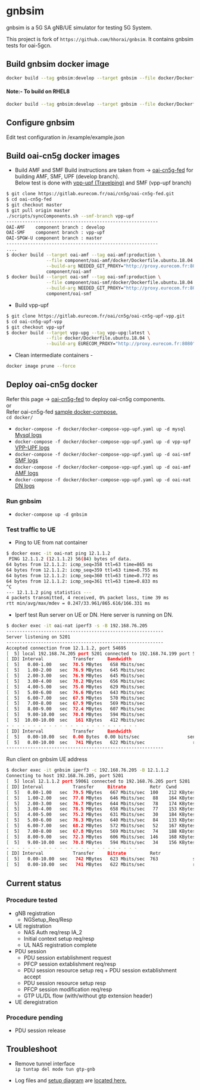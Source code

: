 # gnbsim

gnbsim is a 5G SA gNB/UE simulator for testing 5G System.

This project is fork of `https://github.com/hhorai/gnbsim`.
It contains gnbsim tests for oai-5gcn.

## Build gnbsim docker image
```bash
docker build --tag gnbsim:develop --target gnbsim --file docker/Dockerfile.ubuntu.18.04 .
```
  #### Note:- To build on RHEL8
```bash
docker build --tag gnbsim:develop --target gnbsim --file docker/Dockerfile.gnbsim.rhel8 .
```
## Configure gnbsim

Edit test configuration in /example/example.json

## Build oai-cn5g docker images
* Build AMF and SMF
Build instructions are taken from -> [oai-cn5g-fed](https://gitlab.eurecom.fr/oai/cn5g/oai-cn5g-fed/-/blob/master/docs/BUILD_IMAGES.md) for building AMF, SMF, UPF (develop branch). <br/>
Below test is done with [vpp-upf (Travelping)](https://gitlab.eurecom.fr/oai/cn5g/oai-cn5g-upf-vpp/-/blob/vpp-upf/docs/BUILD_IMAGE.md) and SMF (vpp-upf branch)

```bash
$ git clone https://gitlab.eurecom.fr/oai/cn5g/oai-cn5g-fed.git
$ cd oai-cn5g-fed
$ git checkout master
$ git pull origin master
./scripts/syncComponents.sh --smf-branch vpp-upf
---------------------------------------------------------
OAI-AMF    component branch : develop
OAI-SMF    component branch : vpp-upf
OAI-SPGW-U component branch : master
---------------------------------------------------------
....
$ docker build --target oai-amf --tag oai-amf:production \
               --file component/oai-amf/docker/Dockerfile.ubuntu.18.04 \
               --build-arg NEEDED_GIT_PROXY="http://proxy.eurecom.fr:8080" \
               component/oai-amf
$ docker build --target oai-smf --tag oai-smf:production \
               --file component/oai-smf/docker/Dockerfile.ubuntu.18.04 \
               --build-arg NEEDED_GIT_PROXY="http://proxy.eurecom.fr:8080" \
               component/oai-smf

```
* Build vpp-upf
```bash
$ git clone https://gitlab.eurecom.fr/oai/cn5g/oai-cn5g-upf-vpp.git
$ cd oai-cn5g-upf-vpp
$ git checkout vpp-upf
$ docker build --target vpp-upg --tag vpp-upg:latest \
               --file docker/Dockerfile.ubuntu.18.04 \
               --build-arg EURECOM_PROXY="http://proxy.eurecom.fr:8080" . 
```
* Clean intermediate containers -
```bash
docker image prune --force
```


## Deploy oai-cn5g docker

Refer this page -> [oai-cn5g-fed](https://gitlab.eurecom.fr/oai/cn5g/oai-cn5g-fed/-/blob/master/docs/BUILD_IMAGES.md) to deploy oai-cn5g components.<br/>
or <br/>
Refer oai-cn5g-fed [sample docker-compose.](https://gitlab.eurecom.fr/kharade/gnbsim/-/blob/master/docker/docker-compose.yaml)<br/>
`cd docker/` 
* `docker-compose -f docker/docker-compose-vpp-upf.yaml up -d mysql`   [Mysql logs](https://gitlab.eurecom.fr/kharade/gnbsim/-/blob/master/logs/mysql_log.txt) 
* `docker-compose -f docker/docker-compose-vpp-upf.yaml up -d vpp-upf` [VPP-UPF logs](https://gitlab.eurecom.fr/kharade/gnbsim/-/blob/master/logs/vpp_upf_log.txt)
* `docker-compose -f docker/docker-compose-vpp-upf.yaml up -d oai-smf` [SMF logs](https://gitlab.eurecom.fr/kharade/gnbsim/-/blob/master/logs/smf_upf_log.txt)
* `docker-compose -f docker/docker-compose-vpp-upf.yaml up -d oai-amf` [AMF logs](https://gitlab.eurecom.fr/kharade/gnbsim/-/blob/master/logs/amf_upf_log.txt)
* `docker-compose -f docker/docker-compose-vpp-upf.yaml up -d oai-nat` [DN logs](https://gitlab.eurecom.fr/kharade/gnbsim/-/blob/master/logs/nat_upf_log.txt)


### Run gnbsim 

* `docker-compose up -d gnbsim`

### Test traffic to UE

* Ping to UE from nat container
```bash
$ docker exec -it oai-nat ping 12.1.1.2
 PING 12.1.1.2 (12.1.1.2) 56(84) bytes of data.
64 bytes from 12.1.1.2: icmp_seq=358 ttl=63 time=865 ms
64 bytes from 12.1.1.2: icmp_seq=359 ttl=63 time=0.755 ms
64 bytes from 12.1.1.2: icmp_seq=360 ttl=63 time=0.772 ms
64 bytes from 12.1.1.2: icmp_seq=361 ttl=63 time=0.833 ms
^C
--- 12.1.1.2 ping statistics ---
4 packets transmitted, 4 received, 0% packet loss, time 39 ms
rtt min/avg/max/mdev = 0.247/33.961/865.616/166.331 ms
```
* Iperf test
Run server on UE or DN. Here server is  running on DN.
```bash
$ docker exec -it oai-nat iperf3 -s -B 192.168.76.205
-----------------------------------------------------------
Server listening on 5201
-----------------------------------------------------------
Accepted connection from 12.1.1.2, port 54695
[  5] local 192.168.74.205 port 5201 connected to 192.168.74.199 port 59061
[ ID] Interval           Transfer     Bandwidth
[  5]   0.00-1.00   sec  78.5 MBytes   658 Mbits/sec                  
[  5]   1.00-2.00   sec  76.9 MBytes   645 Mbits/sec                  
[  5]   2.00-3.00   sec  76.9 MBytes   645 Mbits/sec                  
[  5]   3.00-4.00   sec  78.2 MBytes   656 Mbits/sec                  
[  5]   4.00-5.00   sec  75.0 MBytes   629 Mbits/sec                  
[  5]   5.00-6.00   sec  76.6 MBytes   643 Mbits/sec                  
[  5]   6.00-7.00   sec  67.9 MBytes   570 Mbits/sec                  
[  5]   7.00-8.00   sec  67.9 MBytes   569 Mbits/sec                  
[  5]   8.00-9.00   sec  72.4 MBytes   607 Mbits/sec                  
[  5]   9.00-10.00  sec  70.8 MBytes   594 Mbits/sec                  
[  5]  10.00-10.00  sec   161 KBytes   412 Mbits/sec                  
- - - - - - - - - - - - - - - - - - - - - - - - -
[ ID] Interval           Transfer     Bandwidth
[  5]   0.00-10.00  sec  0.00 Bytes  0.00 bits/sec                  sender
[  5]   0.00-10.00  sec   741 MBytes   622 Mbits/sec                  receiver
-----------------------------------------------------------

```
Run client on gnbsim UE address
```bash
$ docker exec -it gnbsim iperf3 -c 192.168.76.205 -B 12.1.1.2     
Connecting to host 192.168.76.205, port 5201
[  5] local 12.1.1.2 port 59061 connected to 192.168.76.205 port 5201
[ ID] Interval           Transfer     Bitrate         Retr  Cwnd
[  5]   0.00-1.00   sec  79.5 MBytes   667 Mbits/sec  100    212 KBytes       
[  5]   1.00-2.00   sec  77.0 MBytes   646 Mbits/sec   88    164 KBytes       
[  5]   2.00-3.00   sec  76.7 MBytes   644 Mbits/sec   78    174 KBytes       
[  5]   3.00-4.00   sec  78.5 MBytes   658 Mbits/sec   77    153 KBytes       
[  5]   4.00-5.00   sec  75.2 MBytes   631 Mbits/sec   30    184 KBytes       
[  5]   5.00-6.00   sec  76.3 MBytes   640 Mbits/sec   84    133 KBytes       
[  5]   6.00-7.00   sec  68.2 MBytes   572 Mbits/sec   52    167 KBytes       
[  5]   7.00-8.00   sec  67.8 MBytes   569 Mbits/sec   74    188 KBytes       
[  5]   8.00-9.00   sec  72.3 MBytes   606 Mbits/sec  146    168 KBytes       
[  5]   9.00-10.00  sec  70.8 MBytes   594 Mbits/sec   34    156 KBytes       
- - - - - - - - - - - - - - - - - - - - - - - - -
[ ID] Interval           Transfer     Bitrate         Retr
[  5]   0.00-10.00  sec   742 MBytes   623 Mbits/sec  763             sender
[  5]   0.00-10.00  sec   741 MBytes   622 Mbits/sec                  receiver

```
## Current status 
### Procedure tested
* gNB registration  
   -  NGSetup_Req/Resp
* UE registration
   -  NAS Auth req/resp IA_2
   -  Initial context setup req/resp
   -  UL NAS registration complete
* PDU session
   -  PDU session extablishment request
   -  PFCP session extablishment req/resp
   -  PDU session resource setup req + PDU session extablishment accept  
   -  PDU session resource setup resp
   -  PFCP session modification req/resp
   -  GTP UL/DL flow (with/without gtp extension header)
* UE deregistration

### Procedure pending
   -  PDU session release

## Troubleshoot
* Remove tunnel interface <br/>
`ip tuntap del mode tun gtp-gnb`

* Log files and [setup diagram](https://gitlab.eurecom.fr/kharade/gnbsim/-/blob/master/logs/gnbsim_oai_5gcn.png) are [located here.](https://gitlab.eurecom.fr/kharade/gnbsim/-/tree/master/logs)
